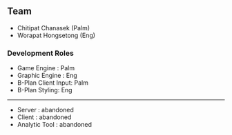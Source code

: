## Team
- Chitipat Chanasek (Palm)
- Worapat Hongsetong (Eng)


### Development Roles
- Game Engine : Palm
- Graphic Engine : Eng
- B-Plan Client Input: Palm
- B-Plan Styling: Eng
- -------------------------
- Server : abandoned
- Client : abandoned
- Analytic Tool : abandoned
